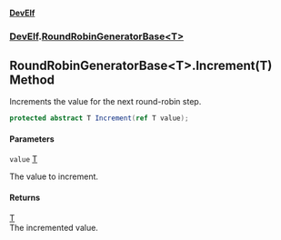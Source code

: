 #### [DevElf](README.md 'README')
### [DevElf](DevElf.md 'DevElf').[RoundRobinGeneratorBase&lt;T&gt;](RoundRobinGeneratorBase_T_.md 'DevElf\.RoundRobinGeneratorBase\<T\>')

## RoundRobinGeneratorBase\<T\>\.Increment\(T\) Method

Increments the value for the next round\-robin step\.

```csharp
protected abstract T Increment(ref T value);
```
#### Parameters

<a name='DevElf.RoundRobinGeneratorBase_T_.Increment(T).value'></a>

`value` [T](RoundRobinGeneratorBase_T_.md#DevElf.RoundRobinGeneratorBase_T_.T 'DevElf\.RoundRobinGeneratorBase\<T\>\.T')

The value to increment\.

#### Returns
[T](RoundRobinGeneratorBase_T_.md#DevElf.RoundRobinGeneratorBase_T_.T 'DevElf\.RoundRobinGeneratorBase\<T\>\.T')  
The incremented value\.